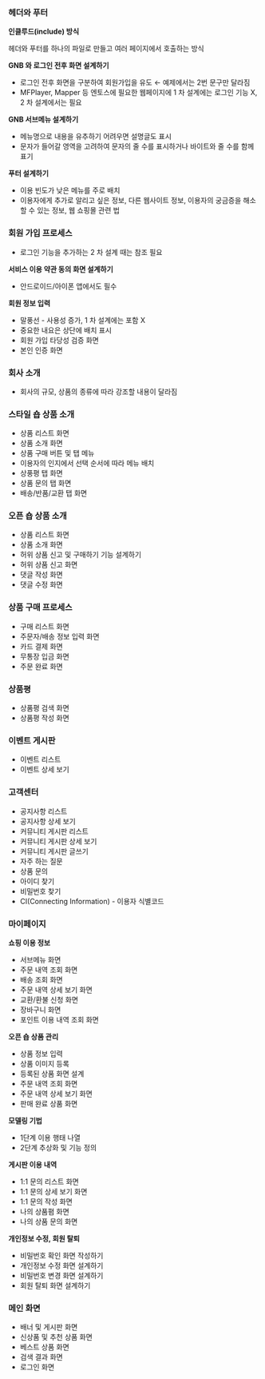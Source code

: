 ### 헤더와 푸터

**인클루드(include) 방식**

헤더와 푸터를 하나의 파일로 만들고 여러 페이지에서 호출하는 방식

**GNB 와 로그인 전후 화면 설계하기**

* 로그인 전후 화면을 구분하여 회원가입을 유도 &larr; 예제에서는 2번 문구만 달라짐
* MFPlayer, Mapper 등 엔토스에 필요한 웹페이지에 1 차 설계에는 로그인 기능 X, 2 차 설계에서는 필요

**GNB 서브메뉴 설계하기**

* 메뉴명으로 내용을 유추하기 어려우면 설명글도 표시
* 문자가 들어갈 영역을 고려하여 문자의 줄 수를 표시하거나 바이트와 줄 수를 함께 표기

**푸터 설계하기**

* 이용 빈도가 낮은 메뉴를 주로 배치
* 이용자에게 추가로 알리고 싶은 정보, 다른 웹사이트 정보, 이용자의 궁금증을 해소할 수 있는 정보, 웹 쇼핑몰 관련 법 

### 회원 가입 프로세스
* 로그인 기능을 추가하는 2 차 설계 때는 참조 필요

**서비스 이용 약관 동의 화면 설계하기**

* 안드로이드/아이폰 앱에서도 필수

**회원 정보 입력**

* 말풍선 - 사용성 증가, 1 차 설계에는 포함 X
* 중요한 내요은 상단에 배치 표시
* 회원 가입 타당성 검증 화면
* 본인 인증 화면

### 회사 소개
* 회사의 규모, 상품의 종류에 따라 강조할 내용이 달라짐

### 스타일 숍 상품 소개
* 상품 리스트 화면
* 상품 소개 화면
* 상품 구매 버튼 및 탭 메뉴
* 이용자의 인지에서 선택 순서에 따라 메뉴 배치
* 상풍평 탭 화면
* 상품 문의 탭 화면
* 배송/반품/교환 탭 화면

### 오픈 숍 상품 소개
* 상품 리스트 화면
* 상품 소개 화면
* 허위 상품 신고 및 구매하기 기능 설계하기
* 허위 상품 신고 화면
* 댓글 작성 화면
* 댓글 수정 화면

### 상품 구매 프로세스
* 구매 리스트 화면
* 주문자/배송 정보 입력 화면
* 카드 결제 화면
* 무통장 입금 화면
* 주문 완료 화면

### 상품평
* 상품평 검색 화면
* 상품평 작성 화면

### 이벤트 게시판
* 이벤트 리스트
* 이벤트 상세 보기

### 고객센터
* 공지사항 리스트
* 공지사항 상세 보기
* 커뮤니티 게시판 리스트
* 커뮤니티 게시판 상세 보기
* 커뮤니티 게시판 글쓰기
* 자주 하는 질문
* 상품 문의
* 아이디 찾기
* 비밀번호 찾기
* CI(Connecting Information) - 이용자 식별코드

### 마이페이지

**쇼핑 이용 정보**

* 서브메뉴 화면
* 주문 내역 조회 화면
* 배송 조회 화면
* 주문 내역 상세 보기 화면
* 교환/환불 신청 화면
* 장바구니 화면
* 포인트 이용 내역 조회 화면

**오픈 숍 상품 관리**

* 상품 정보 입력
* 상품 이미지 등록
* 등록된 상품 화면 설계
* 주문 내역 조회 화면
* 주문 내역 상세 보기 화면
* 판매 완료 상품 화면

**모델링 기법**

* 1단계 이용 행태 나열
* 2단계 추상화 및 기능 정의

**게시판 이용 내역**

* 1:1 문의 리스트 화면
* 1:1 문의 상세 보기 화면
* 1:1 문의 작성 화면
* 나의 상품폄 화면
* 나의 상품 문의 화면

**개인정보 수정, 회원 탈퇴**

* 비밀번호 확인 화면 작성하기
* 개인정보 수정 화면 설계하기
* 비밀번호 변경 화면 설계하기
* 회원 탈퇴 화면 설계하기

### 메인 화면
* 배너 및 게시판 화면
* 신상품 및 추천 상품 화면
* 베스트 상품 화면
* 검색 결과 화면
* 로그인 화면
